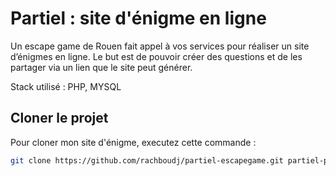 # Partiel : site d'énigme en ligne

Un escape game de Rouen fait appel à vos services pour réaliser un site d’énigmes en ligne. Le but est de pouvoir créer des questions et de les partager via un lien que le site peut générer.

Stack utilisé : PHP, MYSQL

## Cloner le projet

Pour cloner mon site d'énigme, executez cette commande : 

```bash
git clone https://github.com/rachboudj/partiel-escapegame.git partiel-php-rachid-enigme
```